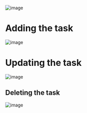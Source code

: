
![image](https://github.com/user-attachments/assets/98aa0f94-9499-4f1b-a678-e381edc39648)

<h1>Adding the task</h1>

![image](https://github.com/user-attachments/assets/b7b8a103-2954-4af6-b709-75fcd43dd486)

<h1>Updating the task</h1>

![image](https://github.com/user-attachments/assets/e2efcb1a-438b-409a-8dbb-0dd66ea42a0c)

<h2>Deleting the task</h2>

![image](https://github.com/user-attachments/assets/a1ad434b-6725-48a0-a90d-ae634acb71c9)




